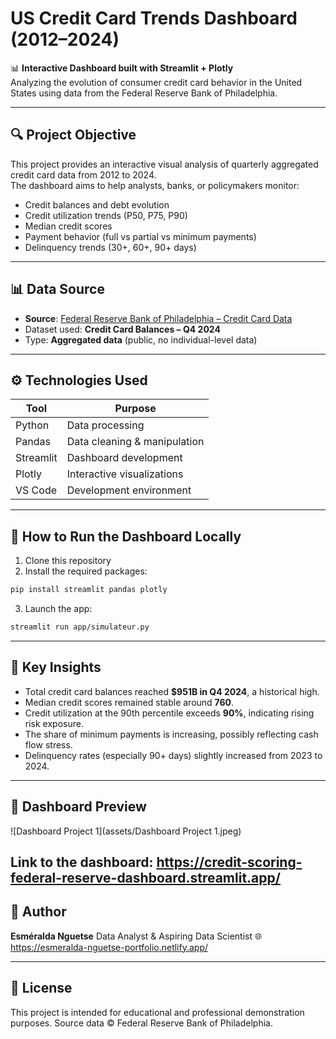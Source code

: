 
# US Credit Card Trends Dashboard (2012–2024)

📊 **Interactive Dashboard built with Streamlit + Plotly**  
Analyzing the evolution of consumer credit card behavior in the United States using data from the Federal Reserve Bank of Philadelphia.

---

## 🔍 Project Objective

This project provides an interactive visual analysis of quarterly aggregated credit card data from 2012 to 2024.  
The dashboard aims to help analysts, banks, or policymakers monitor:

- Credit balances and debt evolution  
- Credit utilization trends (P50, P75, P90)  
- Median credit scores  
- Payment behavior (full vs partial vs minimum payments)  
- Delinquency trends (30+, 60+, 90+ days)

---

## 📊 Data Source

- **Source**: [Federal Reserve Bank of Philadelphia – Credit Card Data](https://www.philadelphiafed.org/surveys-and-data/large-bank-credit-card-and-mortgage-data)
- Dataset used: **Credit Card Balances – Q4 2024**
- Type: **Aggregated data** (public, no individual-level data)

---

## ⚙️ Technologies Used

| Tool         | Purpose                          |
|--------------|----------------------------------|
| Python       | Data processing                  |
| Pandas       | Data cleaning & manipulation     |
| Streamlit    | Dashboard development            |
| Plotly       | Interactive visualizations       |
| VS Code      | Development environment          |

---

## 🚀 How to Run the Dashboard Locally

1. Clone this repository  
2. Install the required packages:

```bash
pip install streamlit pandas plotly
```

3. Launch the app:

```bash
streamlit run app/simulateur.py
```

---

## 🧠 Key Insights

* Total credit card balances reached **\$951B in Q4 2024**, a historical high.
* Median credit scores remained stable around **760**.
* Credit utilization at the 90th percentile exceeds **90%**, indicating rising risk exposure.
* The share of minimum payments is increasing, possibly reflecting cash flow stress.
* Delinquency rates (especially 90+ days) slightly increased from 2023 to 2024.

---

## 📸 Dashboard Preview

![Dashboard Project 1](assets/Dashboard Project 1.jpeg)

Link to the dashboard: https://credit-scoring-federal-reserve-dashboard.streamlit.app/
---

## 🧾 Author

**Esméralda Nguetse**
Data Analyst & Aspiring Data Scientist
🌐 https://esmeralda-nguetse-portfolio.netlify.app/

---

## 🪪 License

This project is intended for educational and professional demonstration purposes.
Source data © Federal Reserve Bank of Philadelphia.
